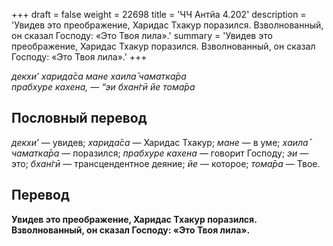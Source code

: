 +++
draft = false
weight = 22698
title = 'ЧЧ Антйа 4.202'
description = 'Увидев это преображение, Харидас Тхакур поразился. Взволнованный, он сказал Господу: «Это Твоя лила».'
summary = 'Увидев это преображение, Харидас Тхакур поразился. Взволнованный, он сказал Господу: «Это Твоя лила».'
+++

_декхи’ харида̄са мане хаила̄ чаматка̄ра  
прабхуре кахена, — “эи бхан̇гӣ йе тома̄ра_

## Пословный перевод

_декхи’_ — увидев; _харида̄са_ — Харидас Тхакур; _мане_ — в уме; _хаила̄_ _чаматка̄ра_ — поразился; _прабхуре_ _кахена_ — говорит Господу; _эи_ — это; _бхан̇гӣ_ — трансцендентное деяние; _йе_ — которое; _тома̄ра_ — Твое.

## Перевод

**Увидев это преображение, Харидас Тхакур поразился. Взволнованный, он сказал Господу: «Это Твоя лила».**

